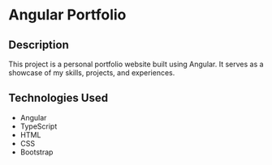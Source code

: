 # Angular Portfolio

## Description
This project is a personal portfolio website built using Angular. It serves as a showcase of my skills, projects, and experiences.

## Technologies Used
- Angular
- TypeScript
- HTML
- CSS
- Bootstrap
